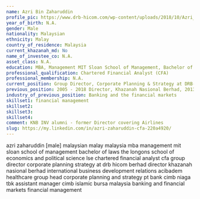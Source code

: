 ```yaml
---
name: Azri Bin Zaharuddin
profile_pic: https://www.drb-hicom.com/wp-content/uploads/2018/10/Azri_web.jpg
year_of_birth: N.A.
gender: Male
nationality: Malaysian
ethnicity: Malay
country_of_residence: Malaysia 
current_khazanah_md: No
name_of_investee_co: N.A.
asset_class: N.A.
education: MBA, Management MIT Sloan School of Management, Bachelor of Laws The London School of Economics and Political Science 
professional_qualification: Chartered Financial Analyst (CFA)
professional_membership: N.A.
current_position: Group Director, Corporate Planning & Strategy at DRB-HICOM Berhad
previous_position: 2005 - 2018 Director, Khazanah Nasional Berhad, 2013 - 2015 Director, International Business Development and International Relations, Acibadem Healthcare Group, 2007 - 2010 Head, Corporate Planning and Strategy, PT Bank CIMB Niaga Tbk, 2004 - 2005 Assistant Manager, CIMB Islamic, 1998 - 2004 Manager, Bursa Malaysia
industry_of_previous_position: Banking and the financial markets
skillset1: financial management
skillset2: 
skillset3: 
skillset4: 
comment: KNB INV alumni - former Director covering Airlines
slug: https://my.linkedin.com/in/azri-zaharuddin-cfa-220a4920/
---
```


azri zaharuddin [male] malaysian malay malaysia mba management mit sloan school of management bachelor of laws the longons school of economics and political science lse chartered financial analyst cfa group director corporate planning strategy at drb hicom berhad director khazanah nasional berhad international business development relations acibadem healthcare  group head corporate planning and strategy pt bank cimb niaga tbk assistant manager cimb islamic bursa malaysia banking and financial markets financial management